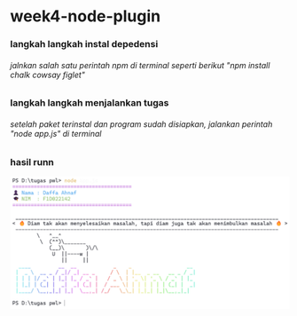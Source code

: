# week4-node-plugin
### langkah langkah instal depedensi
###### jalnkan salah satu perintah npm di terminal seperti berikut "npm install chalk cowsay figlet"
### langkah langkah menjalankan tugas
###### setelah paket terinstal dan program sudah disiapkan, jalankan perintah "node app.js" di terminal 
### hasil runn
![Output Program](image_cow.png)
